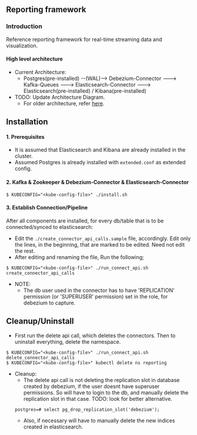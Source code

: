 ## Reporting framework

### Introduction
Reference reporting framework for real-time streaming data and visualization.  

#### High level architecture

- Current Architecture:
	- Postgres(pre-installed) --(WAL)--> Debezium-Connector ---> Kafka-Queues ---> Elasticsearch-Connector ---> Elasticsearch(pre-installed) / Kibana(pre-installed)
- TODO: Update Architecture Diagram.
	- For older architecture, refer [here](../docs/images/reporting_architecture.png).

## Installation

#### 1. Prerequisites

- It is assumed that Elasticsearch and Kibana are already installed in the cluster.
- Assumed Postgres is already installed with `extended.conf` as extended config.

#### 2. Kafka & Zookeeper & Debezium-Connector & Elasticsearch-Connector

```
$ KUBECONFIG="<kube-config-file>" ./install.sh
```

#### 3. Establish Connection/Pipeline
After all components are installed, for every db/table that is to be connected/synced to elasticsearch:
- Edit the `./create_connector_api_calls.sample` file, accordingly. Edit only the lines, in the beginning, that are marked to be edited. Need not edit the rest.
- After editing and renaming the file, Run the following;
```
$ KUBECONFIG="<kube-config-file>" ./run_connect_api.sh create_connector_api_calls
```
- NOTE:
	- The db user used in the connector has to have 'REPLICATION' permission (or 'SUPERUSER' permission) set in the role, for debezium to capture.

## Cleanup/Uninstall

- First run the delete api call, which deletes the connectors. Then to uninstall everything, delete the namespace.
```
$ KUBECONFIG="<kube-config-file>" ./run_connect_api.sh delete_connector_api_calls
$ KUBECONFIG="<kube-config-file>" kubectl delete ns reporting
```
- Cleanup:
	- The delete api call is not deleting the replication slot in database created by debezium, if the user doesnt have superuser permissions. So will have to login to the db, and manually delete the replication slot in that case. TODO: look for better alternative.
	```
	postgres=# select pg_drop_replication_slot('debezium');
	```
	- Also, if necessary will have to manually delete the new indices created in elasticsearch.
